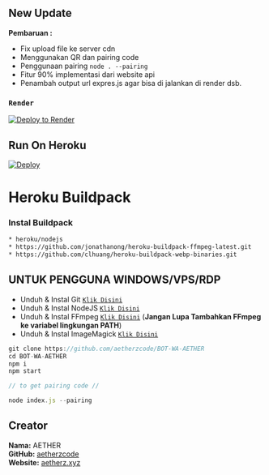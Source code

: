 ## New Update

**Pembaruan :**
- Fix upload file ke server cdn 
- Menggunakan QR dan pairing code 
- Penggunaan pairing ```node . --pairing```
- Fitur 90% implementasi dari website api
- Penambah output url expres.js agar bisa di jalankan di render dsb.

### `Render`

[![Deploy to Render](https://render.com/images/deploy-to-render-button.svg)](https://dashboard.render.com/blueprint/new?repo=https%3A%2F%2Fgithub.com%2Faetherzcode%2FBOT-WA-AETHER)


## Run On Heroku

[![Deploy](https://www.herokucdn.com/deploy/button.svg)](https://heroku.com/deploy?template=https://github.com/aetherzcode/BOT-WA-AETHER)
# Heroku Buildpack
### Instal Buildpack
```bash
* heroku/nodejs
* https://github.com/jonathanong/heroku-buildpack-ffmpeg-latest.git
* https://github.com/clhuang/heroku-buildpack-webp-binaries.git
```

## UNTUK PENGGUNA WINDOWS/VPS/RDP

* Unduh & Instal Git [`Klik Disini`](https://git-scm.com/downloads)
* Unduh & Instal NodeJS [`Klik Disini`](https://nodejs.org/en/download)
* Unduh & Instal FFmpeg [`Klik Disini`](https://ffmpeg.org/download.html) (**Jangan Lupa Tambahkan FFmpeg ke variabel lingkungan PATH**)
* Unduh & Instal ImageMagick [`Klik Disini`](https://imagemagick.org/script/download.php)

```javascript
git clone https://github.com/aetherzcode/BOT-WA-AETHER
cd BOT-WA-AETHER
npm i
npm start
```
```javascript
// to get pairing code //

node index.js --pairing

```

## Creator

**Nama:** AETHER  
**GitHub:** [aetherzcode](https://github.com/aetherzcode)  
**Website:** [aetherz.xyz](https://aetherz.xyz) 
